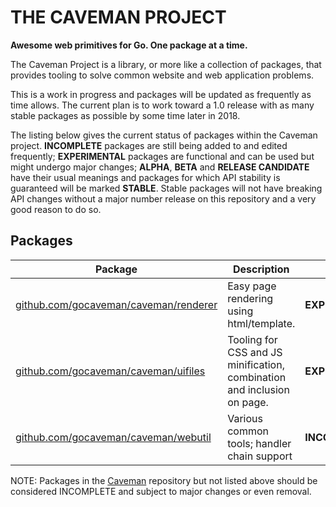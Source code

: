 # THE CAVEMAN PROJECT

**Awesome web primitives for Go. One package at a time.**

The Caveman Project is a library, or more like a collection of packages, that provides tooling to solve common website and web application problems.

This is a work in progress and packages will be updated as frequently as time allows.  The current plan is to work toward a 1.0 release with as many stable packages as possible by some time later in 2018.

The listing below gives the current status of packages within the Caveman project.  **INCOMPLETE** packages are still being added to and edited frequently;  **EXPERIMENTAL** packages are functional and can be used but might undergo major changes; **ALPHA**, **BETA** and **RELEASE CANDIDATE** have their usual meanings and packages for which API stability is guaranteed will be marked **STABLE**.  Stable packages will not have breaking API changes without a major number release on this repository and a very good reason to do so.

## Packages

| Package | Description | Status |
| ------- | ----------- | ------ |
| [github.com/gocaveman/caveman/renderer](https://godoc.org/github.com/gocaveman/caveman/renderer) | Easy page rendering using html/template. | **EXPERIMENTAL** |
| [github.com/gocaveman/caveman/uifiles](https://godoc.org/github.com/gocaveman/caveman/uifiles) | Tooling for CSS and JS minification, combination and inclusion on page. | **EXPERIMENTAL** |
| [github.com/gocaveman/caveman/webutil](https://godoc.org/github.com/gocaveman/caveman/webutil) | Various common tools; handler chain support | **INCOMPLETE** |

NOTE: Packages in the [Caveman](https://godoc.org/github.com/gocaveman/caveman) repository but not listed above should be considered INCOMPLETE and subject to major changes or even removal.
